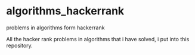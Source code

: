 # algorithms_hackerrank
problems in algorithms form hackerrank

All the hacker rank problems in algorithms that i have solved, i put into this repository.

